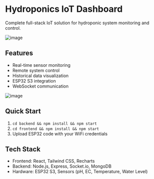 # Hydroponics IoT Dashboard

Complete full-stack IoT solution for hydroponic system monitoring and control.

![image](https://github.com/user-attachments/assets/048da445-1c5a-4fd6-8737-fa1bc99e714d)

## Features
- Real-time sensor monitoring
- Remote system control
- Historical data visualization
- ESP32 S3 integration
- WebSocket communication

![image](https://github.com/user-attachments/assets/2c3988d6-abd4-416b-8930-eb263e5189f8)

## Quick Start
1. `cd backend && npm install && npm start`
2. `cd frontend && npm install && npm start`
3. Upload ESP32 code with your WiFi credentials

## Tech Stack
- Frontend: React, Tailwind CSS, Recharts
- Backend: Node.js, Express, Socket.io, MongoDB
- Hardware: ESP32 S3, Sensors (pH, EC, Temperature, Water Level)
